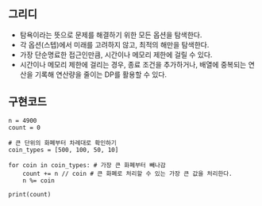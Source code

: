 ## 그리디
- 탐욕이라는 뜻으로 문제를 해결하기 위한 모든 옵션을 탐색한다. 
- 각 옵션(스텝)에서 미래를 고려하지 않고, 최적의 해만을 탐색한다.
- 가장 단순명료한 접근인만큼, 시간이나 메모리 제한에 걸릴 수 있다.
- 시간이나 메모리 제한에 걸리는 경우, 종료 조건을 추가하거나, 배열에 중복되는 연산을 기록해 연산량을 줄이는 DP를 활용할 수 있다.

## 구현코드
```
n = 4900
count = 0

# 큰 단위의 화폐부터 차례대로 확인하기
coin_types = [500, 100, 50, 10]

for coin in coin_types: # 가장 큰 화폐부터 빼나감
    count += n // coin # 큰 화폐로 처리할 수 있는 가장 큰 값을 처리한다.
    n %= coin

print(count)
```

